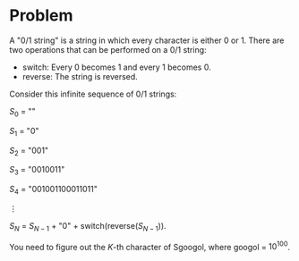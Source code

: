 # Problem

A "0/1 string" is a string in which every character is either $0$ or $1$. There are two operations that can be performed on a 0/1 string:

- switch: Every $0$ becomes $1$ and every $1$ becomes $0$.
- reverse: The string is reversed.

Consider this infinite sequence of 0/1 strings:

$S_0$ = ""

$S_1$ = "0"

$S_2$ = "001"

$S_3$ = "0010011"

$S_4$ = "001001100011011"

$\vdots$

$S_N$ = $S_{N-1}$ + "0" + switch(reverse($S_{N-1}$)).

You need to figure out the $K$-th character of Sgoogol, where googol = $10^{100}$.
